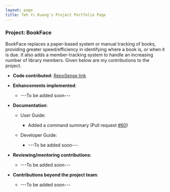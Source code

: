```yaml
---
layout: page
title: Teh Yi Kuang's Project Portfolio Page
---
```


### Project: BookFace

BookFace replaces a paper-based system or manual tracking of books, providing greater speed/efficiency in identifying where a book is, or when it is due. It also adds a member-tracking system to handle an increasing number of library members.
Given below are my contributions to the project.

* **Code contributed**: [RepoSense link]()

* **Enhancements implemented**:
    * ---To be added soon---

* **Documentation**:
    * User Guide:
        * Added a command summary (Pull request [#60](https://github.com/AY2223S1-CS2103-F14-4/tp/pull/60)) 

    * Developer Guide:
        * ---To be added soon---

* **Reviewing/mentoring contributions**:
    * ---To be added soon---
* **Contributions beyond the project team**:
    * ---To be added soon---

